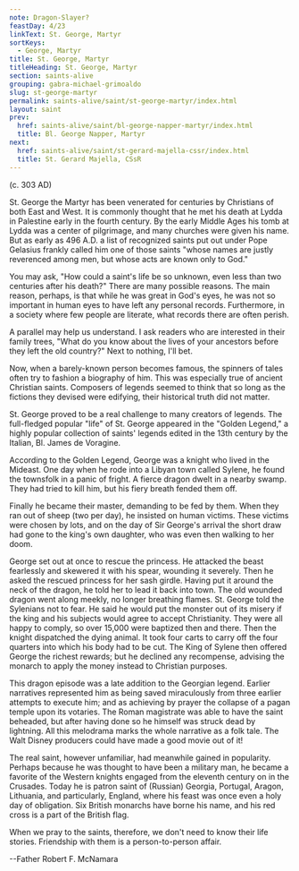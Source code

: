 ```yaml
---
note: Dragon-Slayer?
feastDay: 4/23
linkText: St. George, Martyr
sortKeys:
  - George, Martyr
title: St. George, Martyr
titleHeading: St. George, Martyr
section: saints-alive
grouping: gabra-michael-grimoaldo
slug: st-george-martyr
permalink: saints-alive/saint/st-george-martyr/index.html
layout: saint
prev:
  href: saints-alive/saint/bl-george-napper-martyr/index.html
  title: Bl. George Napper, Martyr
next:
  href: saints-alive/saint/st-gerard-majella-cssr/index.html
  title: St. Gerard Majella, CSsR
---
```

(c. 303 AD)

St. George the Martyr has been venerated for centuries by Christians of both East and West. It is commonly thought that he met his death at Lydda in Palestine early in the fourth century. By the early Middle Ages his tomb at Lydda was a center of pilgrimage, and many churches were given his name. But as early as 496 A.D. a list of recognized saints put out under Pope Gelasius frankly called him one of those saints "whose names are justly reverenced among men, but whose acts are known only to God."

You may ask, "How could a saint's life be so unknown, even less than two centuries after his death?" There are many possible reasons. The main reason, perhaps, is that while he was great in God's eyes, he was not so important in human eyes to have left any personal records. Furthermore, in a society where few people are literate, what records there are often perish.

A parallel may help us understand. I ask readers who are interested in their family trees, "What do you know about the lives of your ancestors before they left the old country?" Next to nothing, I'll bet.

Now, when a barely-known person becomes famous, the spinners of tales often try to fashion a biography of him. This was especially true of ancient Christian saints. Composers of legends seemed to think that so long as the fictions they devised were edifying, their historical truth did not matter.

St. George proved to be a real challenge to many creators of legends. The full-fledged popular "life" of St. George appeared in the "Golden Legend," a highly popular collection of saints' legends edited in the 13th century by the Italian, Bl. James de Voragine.

According to the Golden Legend, George was a knight who lived in the Mideast. One day when he rode into a Libyan town called Sylene, he found the townsfolk in a panic of fright. A fierce dragon dwelt in a nearby swamp. They had tried to kill him, but his fiery breath fended them off.

Finally he became their master, demanding to be fed by them. When they ran out of sheep (two per day), he insisted on human victims. These victims were chosen by lots, and on the day of Sir George's arrival the short draw had gone to the king's own daughter, who was even then walking to her doom.

George set out at once to rescue the princess. He attacked the beast fearlessly and skewered it with his spear, wounding it severely. Then he asked the rescued princess for her sash girdle. Having put it around the neck of the dragon, he told her to lead it back into town. The old wounded dragon went along meekly, no longer breathing flames. St. George told the Sylenians not to fear. He said he would put the monster out of its misery if the king and his subjects would agree to accept Christianity. They were all happy to comply, so over 15,000 were baptized then and there. Then the knight dispatched the dying animal. It took four carts to carry off the four quarters into which his body had to be cut. The King of Sylene then offered George the richest rewards; but he declined any recompense, advising the monarch to apply the money instead to Christian purposes.

This dragon episode was a late addition to the Georgian legend. Earlier narratives represented him as being saved miraculously from three earlier attempts to execute him; and as achieving by prayer the collapse of a pagan temple upon its votaries. The Roman magistrate was able to have the saint beheaded, but after having done so he himself was struck dead by lightning. All this melodrama marks the whole narrative as a folk tale. The Walt Disney producers could have made a good movie out of it!

The real saint, however unfamiliar, had meanwhile gained in popularity. Perhaps because he was thought to have been a military man, he became a favorite of the Western knights engaged from the eleventh century on in the Crusades. Today he is patron saint of (Russian) Georgia, Portugal, Aragon, Lithuania, and particularly, England, where his feast was once even a holy day of obligation. Six British monarchs have borne his name, and his red cross is a part of the British flag.

When we pray to the saints, therefore, we don't need to know their life stories. Friendship with them is a person-to-person affair.

\--Father Robert F. McNamara